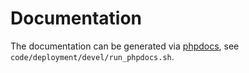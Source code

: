# Documentation

The documentation can be generated via [phpdocs](https://www.phpdoc.org/), see `code/deployment/devel/run_phpdocs.sh`.